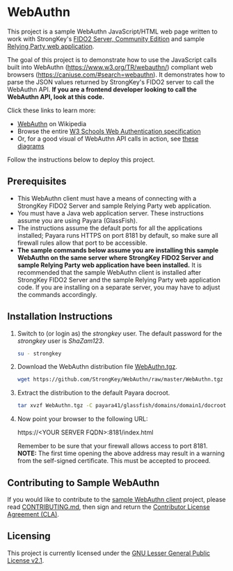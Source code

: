 # WebAuthn
This project is a sample WebAuthn JavaScript/HTML web page written to work with StrongKey's [FIDO2 Server, Community Edition](https://github.com/StrongKey/FIDO-Server) and sample [Relying Party web application](https://github.com/StrongKey/relying-party-java).

The goal of this project is to demonstrate how to use the JavaScript calls built into WebAuthn (https://www.w3.org/TR/webauthn/) compliant web browsers (https://caniuse.com/#search=webauthn). It demonstrates how to parse the JSON values returned by StrongKey's FIDO2 server to call the WebAuthn API. **If you are a frontend developer looking to call the WebAuthn API, look at this code.**

Click these links to learn more:

- [WebAuthn](https://en.wikipedia.org/wiki/WebAuthn) on Wikipedia
- Browse the entire [W3 Schools Web Authentication specification](https://www.w3.org/TR/webauthn/)
- Or, for a good visual of WebAuthn API calls in action, see [these diagrams](https://www.w3.org/TR/webauthn/#api)

Follow the instructions below to deploy this project. 

## Prerequisites

- This WebAuthn client must have a means of connecting with a StrongKey FIDO2 Server and sample Relying Party web application.  
- You must have a Java web application server. These instructions assume you are using Payara (GlassFish).
- The instructions assume the default ports for all the applications installed; Payara runs HTTPS on port 8181 by default, so make sure all firewall rules allow that port to be accessible.
- **The sample commands below assume you are installing this sample WebAuthn on the same server where StrongKey FIDO2 Server and sample Relying Party web application have been installed.** It is recommended that the sample WebAuthn client is installed after StrongKey FIDO2 Server and the sample Relying Party web application code. If you are installing on a separate server, you may have to adjust the commands accordingly.

## Installation Instructions

1. Switch to (or login as) the _strongkey_ user. The default password for the _strongkey_ user is _ShaZam123_.
  
    ```sh
    su - strongkey
    ```

2. Download the WebAuthn distribution file [WebAuthn.tgz](https://github.com/StrongKey/WebAuthn/blob/master/WebAuthn.tgz).

    ```sh
    wget https://github.com/StrongKey/WebAuthn/raw/master/WebAuthn.tgz
    ```

3. Extract the distribution to the default Payara docroot.

    ```sh
    tar xvzf WebAuthn.tgz -C payara41/glassfish/domains/domain1/docroot/
    ```

4. Now point your browser to the following URL:

    https://\<YOUR SERVER FQDN>:8181/index.html
    
    Remember to be sure that your firewall allows access to port 8181.
    **NOTE:** The first time opening the above address may result in a warning from the self-signed certificate. This must be accepted to proceed.  

## Contributing to Sample WebAuthn
If you would like to contribute to the [sample WebAuthn client](https://github.com/StrongKey/WebAuthn) project, please read [CONTRIBUTING.md](https://github.com/StrongKey/WebAuthn/blob/master/CONTRIBUTING.md), then sign and return the [Contributor License Agreement (CLA)](https://cla-assistant.io/StrongKey/FIDO-Server).

## Licensing
This project is currently licensed under the [GNU Lesser General Public License v2.1](https://github.com/StrongKey/relying-party-java/blob/master/LICENSE).


